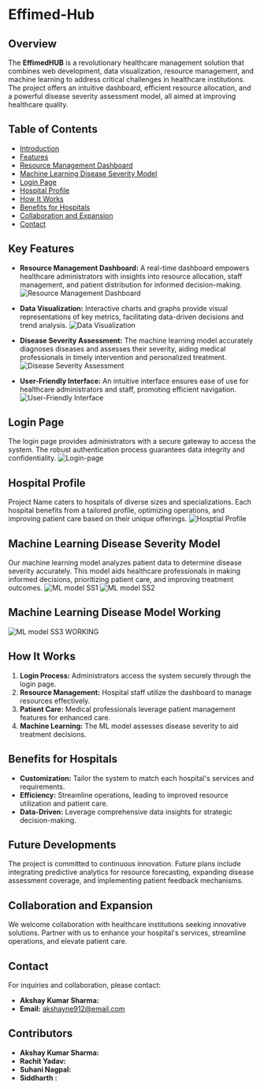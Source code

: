 # Effimed-Hub
## Overview

The **EffimedHUB** is a revolutionary healthcare management solution that combines web development, data visualization, resource management, and machine learning to address critical challenges in healthcare institutions. The project offers an intuitive dashboard, efficient resource allocation, and a powerful disease severity assessment model, all aimed at improving healthcare quality.
## Table of Contents

- [Introduction](#introduction)
- [Features](#features)
- [Resource Management Dashboard](#resource-management-dashboard)
- [Machine Learning Disease Severity Model](#machine-learning-disease-severity-model)
- [Login Page](#login-page)
- [Hospital Profile](#hospital-profile)
- [How It Works](#how-it-works)
- [Benefits for Hospitals](#benefits-for-hospitals)
- [Collaboration and Expansion](#collaboration-and-expansion)
- [Contact](#contact)

## Key Features

- **Resource Management Dashboard:** A real-time dashboard empowers healthcare administrators with insights into resource allocation, staff management, and patient distribution for informed decision-making.
![Resource Management Dashboard](https://github.com/Cappybara12/Effimed-Hub/assets/122734275/f57a0563-efbd-4a64-8025-99db1e9be86d
)

- **Data Visualization:** Interactive charts and graphs provide visual representations of key metrics, facilitating data-driven decisions and trend analysis.
![Data Visualization](https://github.com/Cappybara12/Effimed-Hub/assets/122734275/160cf44f-e9c4-4b6e-ad95-e464e12d540d
)

- **Disease Severity Assessment:** The machine learning model accurately diagnoses diseases and assesses their severity, aiding medical professionals in timely intervention and personalized treatment.
![Disease Severity Assessment]()

- **User-Friendly Interface:** An intuitive interface ensures ease of use for healthcare administrators and staff, promoting efficient navigation.
![User-Friendly Interface](https://github.com/Cappybara12/Effimed-Hub/assets/122734275/a6f24097-affa-469d-ad21-c8c579ae70a4
)
## Login Page

The login page provides administrators with a secure gateway to access the system. The robust authentication process guarantees data integrity and confidentiality.
![Login-page](https://github.com/Cappybara12/Effimed-Hub/assets/122734275/8457f4a3-ab16-4437-95a2-11246bbdbfe5)
## Hospital Profile

Project Name caters to hospitals of diverse sizes and specializations. Each hospital benefits from a tailored profile, optimizing operations, and improving patient care based on their unique offerings.
![Hosptial Profile](https://github.com/Cappybara12/Effimed-Hub/assets/122734275/341dabff-0997-4340-83c0-b2fe3f7b9d1d)
## Machine Learning Disease Severity Model

Our machine learning model analyzes patient data to determine disease severity accurately. This model aids healthcare professionals in making informed decisions, prioritizing patient care, and improving treatment outcomes.
![ML model SS1](https://github.com/Cappybara12/Effimed-Hub/assets/122734275/98b3f5a1-88d7-45d7-86b5-3dc0adcca73f)
![ML model SS2](https://github.com/Cappybara12/Effimed-Hub/assets/122734275/70b0c37c-36b8-491c-93b5-aa1490e28e93)
## Machine Learning Disease Model Working
![ML model SS3 WORKING ](https://github.com/Cappybara12/Effimed-Hub/assets/122734275/d5fdf65c-b979-479c-a6ed-3daf1479e7d8)

## How It Works

1. **Login Process:** Administrators access the system securely through the login page.
2. **Resource Management:** Hospital staff utilize the dashboard to manage resources effectively.
3. **Patient Care:** Medical professionals leverage patient management features for enhanced care.
4. **Machine Learning:** The ML model assesses disease severity to aid treatment decisions.

## Benefits for Hospitals

- **Customization:** Tailor the system to match each hospital's services and requirements.
- **Efficiency:** Streamline operations, leading to improved resource utilization and patient care.
- **Data-Driven:** Leverage comprehensive data insights for strategic decision-making.

## Future Developments

The project is committed to continuous innovation. Future plans include integrating predictive analytics for resource forecasting, expanding disease assessment coverage, and implementing patient feedback mechanisms.
## Collaboration and Expansion

We welcome collaboration with healthcare institutions seeking innovative solutions. Partner with us to enhance your hospital's services, streamline operations, and elevate patient care.

## Contact

For inquiries and collaboration, please contact:
- **Akshay Kumar Sharma:** 
- **Email:** akshayne912@email.com
## Contributors 
- **Akshay Kumar Sharma:** 
- **Rachit Yadav:** 
- **Suhani Nagpal:** 
- **Siddharth :** 

